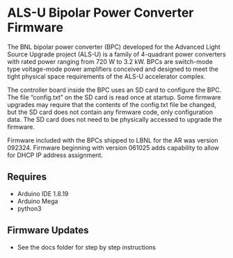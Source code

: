 # ALS-U Bipolar Power Converter Firmware

The BNL bipolar power converter (BPC) developed for the Advanced Light Source Upgrade project
(ALS-U) is a family of 4-quadrant power converters with rated power ranging from 720 W to 3.2 kW.
BPCs are switch-mode type voltage-mode power amplifiers conceived and designed to meet the
tight physical space requirements of the ALS-U accelerator complex.

The controller board inside the BPC uses an SD card to configure the BPC. The file “config.txt” on the SD card is read once at startup. Some firmware upgrades may require that the contents of the config.txt file be changed, but the SD card does not contain any firmware code, only configuration data. The SD card does not need to be physically accessed to upgrade the firmware.

Firmware included with the BPCs shipped to LBNL for the AR was version 092324. Firmware beginning with version 061025 adds capability to allow for DHCP IP address assignment. 

## Requires

* Arduino IDE 1.8.19
* Arduino Mega 
* python3

## Firmware Updates

* See the docs folder for step by step instructions
